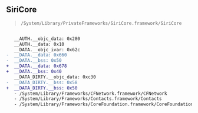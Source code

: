 ## SiriCore

> `/System/Library/PrivateFrameworks/SiriCore.framework/SiriCore`

```diff

   __AUTH.__objc_data: 0x280
   __AUTH.__data: 0x10
   __DATA.__objc_ivar: 0x62c
-  __DATA.__data: 0x660
-  __DATA.__bss: 0x50
+  __DATA.__data: 0x678
+  __DATA.__bss: 0x40
   __DATA_DIRTY.__objc_data: 0xc30
-  __DATA_DIRTY.__bss: 0x58
+  __DATA_DIRTY.__bss: 0x50
   - /System/Library/Frameworks/CFNetwork.framework/CFNetwork
   - /System/Library/Frameworks/Contacts.framework/Contacts
   - /System/Library/Frameworks/CoreFoundation.framework/CoreFoundation

```
